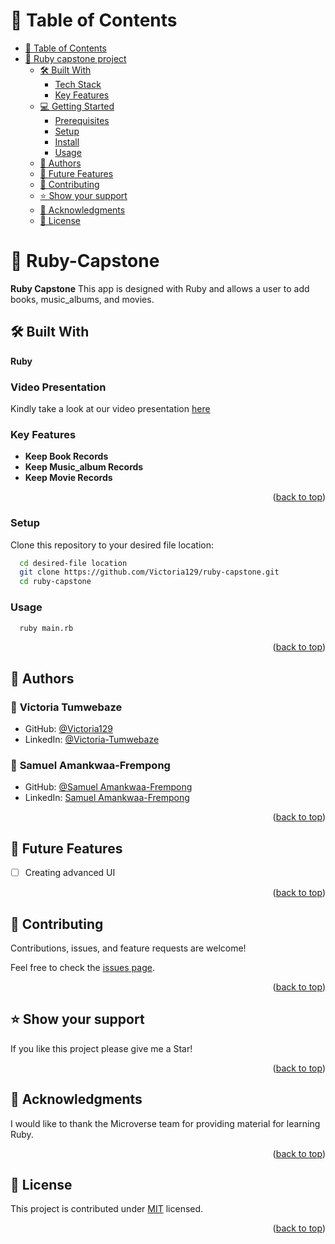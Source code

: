 # 📗 Table of Contents

- [📗 Table of Contents](#-table-of-contents)
- [📖 Ruby capstone project ](#-ruby-capstone-project)
  - [🛠 Built With ](#-built-with-)
    - [Tech Stack ](#tech-stack-)
    - [Key Features ](#key-features-)
  - [💻 Getting Started ](#-getting-started-)
    - [Prerequisites ](#prerequisites-)
    - [Setup ](#setup-)
    - [Install ](#install-)
    - [Usage ](#usage-)
  - [👥 Authors ](#-authors-)
  - [🔭 Future Features ](#-future-features-)
  - [🤝 Contributing ](#-contributing-)
  - [⭐️ Show your support ](#️-show-your-support-)
  - [🙏 Acknowledgments ](#-acknowledgments-)
  - [📝 License ](#-license-)

<!-- PROJECT DESCRIPTION -->

# 📖 Ruby-Capstone <a name="about-project"></a>

**Ruby Capstone** This app is designed with Ruby and allows a user to add books, music_albums, and movies.

## 🛠 Built With <a name="built-with"></a>

**Ruby**

### Video Presentation 
Kindly take a look at our video presentation [here](https://youtu.be/eJKHfmB4RB8) 
<!-- Features -->

### Key Features <a name="key-features"></a>

- **Keep Book Records**
- **Keep Music_album Records**
- **Keep Movie Records**

<p align="right">(<a href="#readme-top">back to top</a>)</p>

<!-- GETTING STARTED -->

### Setup <a name="setup"></a>

Clone this repository to your desired file location:

```sh
  cd desired-file location
  git clone https://github.com/Victoria129/ruby-capstone.git
  cd ruby-capstone
```

### Usage <a name="usage"></a>

```sh
  ruby main.rb
```

<p align="right">(<a href="#readme-top">back to top</a>)</p>

<!-- AUTHORS -->

## 👥 Authors <a name="authors"></a>

### 👤 **Victoria Tumwebaze**

- GitHub: [@Victoria129](https://github.com/Victoria129)
- LinkedIn: [@Victoria-Tumwebaze](https://www.linkedin.com/in/victoria-tumwebaze/)

### 👤 **Samuel Amankwaa-Frempong**

- GitHub: [@Samuel Amankwaa-Frempong](https://github.com/frempongdev)
- LinkedIn: [Samuel Amankwaa-Frempong](https://www.linkedin.com/in/frmpongdev)


<p align="right">(<a href="#readme-top">back to top</a>)</p>

<!-- FUTURE FEATURES -->

## 🔭 Future Features <a name="future-features"></a>

- [ ] Creating advanced UI

<p align="right">(<a href="#readme-top">back to top</a>)</p>

<!-- CONTRIBUTING -->

## 🤝 Contributing <a name="contributing"></a>

Contributions, issues, and feature requests are welcome!

Feel free to check the [issues page](https://github.com/Victoria129/ruby-capstone/issues).

<p align="right">(<a href="#readme-top">back to top</a>)</p>

<!-- SUPPORT -->

## ⭐️ Show your support <a name="support"></a>

If you like this project please give me a Star!

<p align="right">(<a href="#readme-top">back to top</a>)</p>

<!-- ACKNOWLEDGEMENTS -->

## 🙏 Acknowledgments <a name="acknowledgements"></a>

I would like to thank the Microverse team for providing material for learning Ruby.

<p align="right">(<a href="#readme-top">back to top</a>)</p>

<!-- LICENSE -->

## 📝 License <a name="license"></a>

This project is contributed under [MIT](./LICENSE) licensed.

<p align="right">(<a href="#readme-top">back to top</a>)</p>
